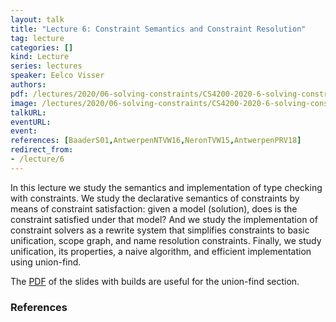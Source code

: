 ```yaml
---
layout: talk
title: "Lecture 6: Constraint Semantics and Constraint Resolution"
tag: lecture
categories: []
kind: Lecture
series: lectures
speaker: Eelco Visser
authors:
pdf: /lectures/2020/06-solving-constraints/CS4200-2020-6-solving-constraints.pdf
image: /lectures/2020/06-solving-constraints/CS4200-2020-6-solving-constraints.001.png
talkURL:
eventURL:
event:
references: [BaaderS01,AntwerpenNTVW16,NeronTVW15,AntwerpenPRV18]
redirect_from:
- /lecture/6
---
```


In this lecture we study the semantics and implementation of type checking with constraints.
We study the declarative semantics of constraints by means of constraint satisfaction: given a model (solution), does is the constraint satisfied under that model?
And we study the implementation of constraint solvers as a rewrite system that simplifies constraints to basic unification, scope graph, and name resolution constraints.
Finally, we study unification, its properties, a naive algorithm, and efficient implementation using union-find.

The [PDF](/lectures/2020/06-solving-constraints/CS4200-2020-6-solving-constraints-builds.pdf) of the slides with builds are useful for the union-find section. 

### References
